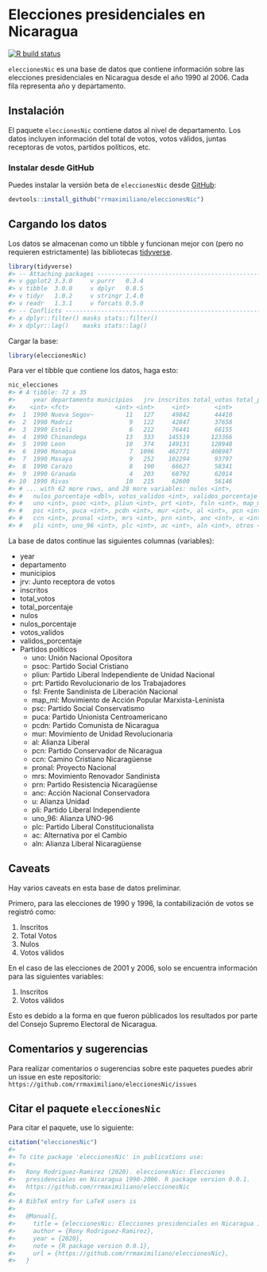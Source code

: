 
<!-- README.md is generated from README.Rmd. Please edit that file -->

# Elecciones presidenciales en Nicaragua

<!-- badges: start -->

[![R build
status](https://github.com/rrmaximiliano/eleccionesNic/workflows/R-CMD-check/badge.svg)](https://github.com/rrmaximiliano/eleccionesNic/actions)
<!-- badges: end -->

`eleccionesNic` es una base de datos que contiene información sobre las
elecciones presidenciales en Nicaragua desde el año 1990 al 2006. Cada
fila representa año y departamento.

## Instalación

El paquete `eleccionesNic` contiene datos al nivel de departamento. Los
datos incluyen información del total de votos, votos válidos, juntas
receptoras de votos, partidos políticos, etc.

### Instalar desde GitHub

Puedes instalar la versión beta de `eleccionesNic` desde
[GitHub](https://github.com/rrmaximiliano/eleccionesNic):

``` r
devtools::install_github("rrmaximiliano/eleccionesNic")
```

## Cargando los datos

Los datos se almacenan como un tibble y funcionan mejor con (pero no
requieren estrictamente) las bibliotecas
[tidyverse](http://tidyverse.org/).

``` r
library(tidyverse)
#> -- Attaching packages ------------------------------------------------------------------------ tidyverse 1.3.0 --
#> v ggplot2 3.3.0     v purrr   0.3.4
#> v tibble  3.0.0     v dplyr   0.8.5
#> v tidyr   1.0.2     v stringr 1.4.0
#> v readr   1.3.1     v forcats 0.5.0
#> -- Conflicts --------------------------------------------------------------------------- tidyverse_conflicts() --
#> x dplyr::filter() masks stats::filter()
#> x dplyr::lag()    masks stats::lag()
```

Cargar la base:

``` r
library(eleccionesNic)
```

Para ver el tibble que contiene los datos, haga esto:

``` r
nic_elecciones
#> # A tibble: 72 x 35
#>     year departamento municipios   jrv inscritos total_votos total_porcentaje
#>    <int> <fct>             <int> <int>     <int>       <int>            <dbl>
#>  1  1990 Nueva Segov~         11   127     49842       44410            0.891
#>  2  1990 Madriz                9   122     42847       37658            0.879
#>  3  1990 Esteli                6   212     76441       68155            0.892
#>  4  1990 Chinandega           13   333    145519      123366            0.848
#>  5  1990 Leon                 10   374    149131      128948            0.865
#>  6  1990 Managua               7  1096    462771      408987            0.884
#>  7  1990 Masaya                9   252    102294       93797            0.917
#>  8  1990 Carazo                8   190     66627       58341            0.876
#>  9  1990 Granada               4   203     68792       62014            0.902
#> 10  1990 Rivas                10   215     62600       56146            0.897
#> # ... with 62 more rows, and 28 more variables: nulos <int>,
#> #   nulos_porcentaje <dbl>, votos_validos <int>, validos_porcentaje <dbl>,
#> #   uno <int>, psoc <int>, pliun <int>, prt <int>, fsln <int>, map_ml <int>,
#> #   psc <int>, puca <int>, pcdn <int>, mur <int>, al <int>, pcn <int>,
#> #   ccn <int>, pronal <int>, mrs <int>, prn <int>, anc <int>, u <int>,
#> #   pli <int>, uno_96 <int>, plc <int>, ac <int>, aln <int>, otros <int>
```

La base de datos continue las siguientes columnas (variables):

  - year
  - departamento
  - municipios
  - jrv: Junto receptora de votos
  - inscritos
  - total\_votos
  - total\_porcentaje
  - nulos
  - nulos\_porcentaje
  - votos\_validos
  - validos\_porcentaje
  - Partidos políticos
      - uno: Unión Nacional Opositora
      - psoc: Partido Social Cristiano
      - pliun: Partido Liberal Independiente de Unidad Nacional
      - prt: Partido Revolucionario de los Trabajadores
      - fsl: Frente Sandinista de Liberación Nacional
      - map\_ml: Movimiento de Acción Popular Marxista-Leninista
      - psc: Partido Social Conservatismo
      - puca: Partido Unionista Centroamericano
      - pcdn: Partido Comunista de Nicaragua
      - mur: Movimiento de Unidad Revolucionaria
      - al: Alianza Liberal
      - pcn: Partido Conservador de Nicaragua  
      - ccn: Camino Cristiano Nicaragüense
      - pronal: Proyecto Nacional
      - mrs: Movimiento Renovador Sandinista
      - prn: Partido Resistencia Nicaragüense
      - anc: Acción Nacional Conservadora
      - u: Alianza Unidad
      - pli: Partido Liberal Independiente
      - uno\_96: Alianza UNO-96
      - plc: Partido Liberal Constitucionalista
      - ac: Alternativa por el Cambio
      - aln: Alianza Liberal Nicaragüense

## Caveats

Hay varios caveats en esta base de datos preliminar.

Primero, para las elecciones de 1990 y 1996, la contabilización de votos
se registró como:

1.  Inscritos
2.  Total Votos
3.  Nulos
4.  Votos válidos

En el caso de las elecciones de 2001 y 2006, solo se encuentra
información para las siguientes variables:

1.  Inscritos
2.  Votos válidos

Esto es debido a la forma en que fueron públicados los resultados por
parte del Consejo Supremo Electoral de Nicaragua.

## Comentarios y sugerencias

Para realizar comentarios o sugerencias sobre este paquetes puedes abrir
un issue en este repositorio:
`https://github.com/rrmaximiliano/eleccionesNic/issues`

## Citar el paquete `eleccionesNic`

Para citar el paquete, use lo siguiente:

``` r
citation("eleccionesNic")
#> 
#> To cite package 'eleccionesNic' in publications use:
#> 
#>   Rony Rodriguez-Ramirez (2020). eleccionesNic: Elecciones
#>   presidenciales en Nicaragua 1990-2006. R package version 0.0.1.
#>   https://github.com/rrmaximiliano/eleccionesNic
#> 
#> A BibTeX entry for LaTeX users is
#> 
#>   @Manual{,
#>     title = {eleccionesNic: Elecciones presidenciales en Nicaragua 1990-2006},
#>     author = {Rony Rodriguez-Ramirez},
#>     year = {2020},
#>     note = {R package version 0.0.1},
#>     url = {https://github.com/rrmaximiliano/eleccionesNic},
#>   }
```
